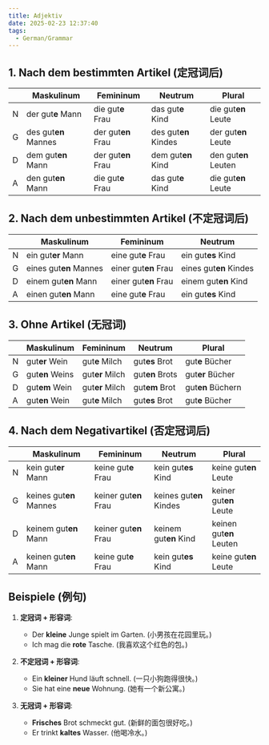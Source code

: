 ```yaml
---
title: Adjektiv
date: 2025-02-23 12:37:40
tags:
  - German/Grammar
---
```


## 1. Nach dem bestimmten Artikel (定冠词后)

|     | Maskulinum        | Femininum         | Neutrum           | Plural            |
| --- | ---------------- | ----------------- | ----------------- | ----------------- |
| N   | der gut**e** Mann| die gut**e** Frau | das gut**e** Kind | die gut**en** Leute |
| G   | des gut**en** Mannes | der gut**en** Frau | des gut**en** Kindes | der gut**en** Leute |
| D   | dem gut**en** Mann | der gut**en** Frau | dem gut**en** Kind | den gut**en** Leuten |
| A   | den gut**en** Mann | die gut**e** Frau | das gut**e** Kind | die gut**en** Leute |

## 2. Nach dem unbestimmten Artikel (不定冠词后)

|     | Maskulinum             | Femininum            | Neutrum                |
| --- | ---------------------- | -------------------- | ---------------------- |
| N   | ein gut**er** Mann     | eine gut**e** Frau   | ein gut**es** Kind     |
| G   | eines gut**en** Mannes | einer gut**en** Frau | eines gut**en** Kindes |
| D   | einem gut**en** Mann   | einer gut**en** Frau | einem gut**en** Kind   |
| A   | einen gut**en** Mann   | eine gut**e** Frau   | ein gut**es** Kind     |

## 3. Ohne Artikel (无冠词)

|     | Maskulinum        | Femininum         | Neutrum           | Plural        |
| --- | ---------------- | ----------------- | ----------------- | ------------- |
| N   | gut**er** Wein   | gut**e** Milch    | gut**es** Brot    | gut**e** Bücher |
| G   | gut**en** Weins  | gut**er** Milch   | gut**en** Brots   | gut**er** Bücher |
| D   | gut**em** Wein   | gut**er** Milch   | gut**em** Brot    | gut**en** Büchern |
| A   | gut**en** Wein   | gut**e** Milch    | gut**es** Brot    | gut**e** Bücher |

## 4. Nach dem Negativartikel (否定冠词后)

|     | Maskulinum             | Femininum            | Neutrum              | Plural              |
| --- | ---------------------- | -------------------- | -------------------- | ------------------- |
| N   | kein gut**er** Mann    | keine gut**e** Frau  | kein gut**es** Kind  | keine gut**en** Leute |
| G   | keines gut**en** Mannes| keiner gut**en** Frau| keines gut**en** Kindes| keiner gut**en** Leute |
| D   | keinem gut**en** Mann  | keiner gut**en** Frau| keinem gut**en** Kind| keinen gut**en** Leuten |
| A   | keinen gut**en** Mann  | keine gut**e** Frau  | kein gut**es** Kind  | keine gut**en** Leute |

## Beispiele (例句)

1. **定冠词 + 形容词**:
   * Der **kleine** Junge spielt im Garten. (小男孩在花园里玩。)
   * Ich mag die **rote** Tasche. (我喜欢这个红色的包。)

2. **不定冠词 + 形容词**:
   * Ein **kleiner** Hund läuft schnell. (一只小狗跑得很快。)
   * Sie hat eine **neue** Wohnung. (她有一个新公寓。)

3. **无冠词 + 形容词**:
   * **Frisches** Brot schmeckt gut. (新鲜的面包很好吃。)
   * Er trinkt **kaltes** Wasser. (他喝冷水。)
